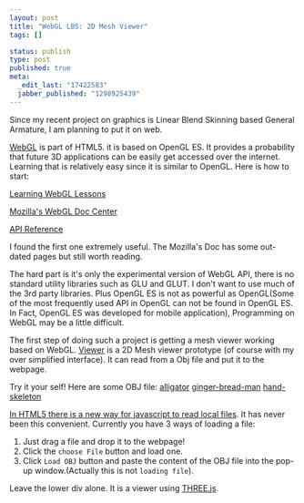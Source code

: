 ```yaml
--- 
layout: post
title: "WebGL LBS: 2D Mesh Viewer"
tags: []

status: publish
type: post
published: true
meta: 
  _edit_last: "17422583"
  jabber_published: "1298925439"
---
```

Since my recent project on graphics is Linear Blend Skinning based General Armature, I am planning to put it on web.

[WebGL](http://www.khronos.org/webgl/) is part of HTML5. it is based on OpenGL ES. It provides a probability that future 3D applications can be easily get accessed over the internet. Learning that is relatively easy since it is similar to OpenGL. Here is how to start:

[Learning WebGL Lessons](http://learningwebgl.com/blog/?page_id=1217)

[Mozilla's WebGL Doc Center](https://developer.mozilla.org/en/WebGL)

[API Reference](http://www.khronos.org/opengles/sdk/docs/man/)

I found the first one extremely useful. The Mozilla's Doc has some out-dated pages but still worth reading.

The hard part is it's only the experimental version of WebGL API, there is no standard utility libraries such as GLU and GLUT. I don't want to use much of the 3rd party libraries. Plus OpenGL ES is not as powerful as OpenGL(Some of the most frequently used API in OpenGL can not be found in OpenGL ES. In Fact, OpenGL ES was developed for mobile application), Programming on WebGL may be a little difficult.

The first step of doing such a project is getting a mesh viewer working based on WebGL. [Viewer](http://cims.nyu.edu/~ys958/) is a 2D Mesh viewer prototype (of course with my over simplified interface). It can read from a Obj file and put it to the webpage.

Try it your self! Here are some OBJ file:
[alligator](http://cims.nyu.edu/~ys958/models/alligator.obj)
[ginger-bread-man](http://cims.nyu.edu/~ys958/models/ginger-bread-man.obj)
[hand-skeleton](http://cims.nyu.edu/~ys958/models/hand-skeleton.obj)

[In HTML5 there is a new way for javascript to read local files](http://www.w3.org/TR/FileAPI/). It has never been this convenient. Currently you have 3 ways of loading a file:

1. Just drag a file and drop it to the webpage!
2. Click the `choose File` button and load one.
3. Click `Load OBJ` button and paste the content of the OBJ file into the pop-up window.(Actually this is not `loading file`).

Leave the lower div alone. It is a viewer using [THREE.js](https://github.com/mrdoob/three.js/).
